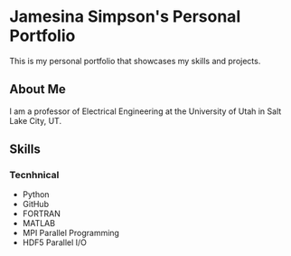 # Jamesina Simpson's Personal Portfolio
This is my personal portfolio that showcases my skills and projects.
## About Me
I am a professor of Electrical Engineering at the University of Utah in Salt Lake City, UT.
## Skills
### Tecnhnical
* Python
* GitHub
* FORTRAN
* MATLAB
* MPI Parallel Programming
* HDF5 Parallel I/O
